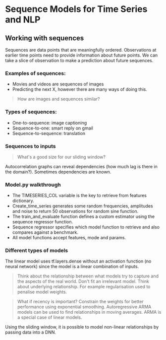 # Sequence Models for Time Series and NLP

## Working with sequences

Sequences are data points that are meaningfully ordered. Observations at earlier time points need to provide information about future points. We can take a slice of observation to make a prediction about future sequences.

### Examples of sequences:
* Movies and videos are sequences of images
* Predicting the next X, however there are many ways of doing this.

> How are images and sequences similar? 

### Types of sequences:
* One-to-sequence: image captioning
* Sequence-to-one: smart reply on gmail
* Sequence-to-sequence: translation

### Sequences to inputs

> What's a good size for our sliding window? 

Autocorrelation graphs can reveal dependencies (how much lag is there in the domain?). Sometimes dependencies are known.

### Model.py walkthrough

* The TIMESERIES_COL variable is the key to retrieve from features dictionary. 
* Create_time_series generates some random frequencies, amplitudes and noise to return 50 observations for random sine function.
* The train_and_evaluate function defines a custom estimator using the sequence regressor function. 
* Sequence regressor specifies which model function to retrieve and also compares against a benchmark. 
* All model functions accept features, mode and params. 

### Different types of models

The linear model uses tf.layers.dense without an activation function (no neural network) since the model is a linear combination of inputs. 

> Think about the relationship between what models try to capture and the aspects of the real world. Don't fit an irrelevant model. Think about underlying relationship. For example regularisation used to penalise model weights. 

> What if recency is important? Constrain the weights for better performance using exponential smoothing. Autoregressive ARMA models can be used to find relationships in moving averages. ARMA is a special case of linear models. 

Using the sliding window, it is possible to model non-linear relationships by passing data into a DNN. 




